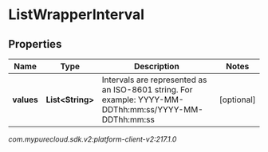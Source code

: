 # ListWrapperInterval


## Properties

| Name | Type | Description | Notes |
| ------------ | ------------- | ------------- | ------------- |
| **values** | **List&lt;String&gt;** | Intervals are represented as an ISO-8601 string. For example: YYYY-MM-DDThh:mm:ss/YYYY-MM-DDThh:mm:ss |  [optional] |




_com.mypurecloud.sdk.v2:platform-client-v2:217.1.0_
